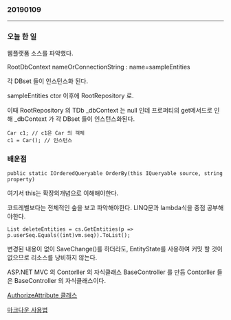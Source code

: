 ### 20190109
---
### 오늘 한 일
웹플랫폼 소스를 파악했다.

RootDbContext
nameOrConnectionString : name=sampleEntities

각 DBset 들이 인스턴스화 된다.

sampleEntities ctor 이후에 RootRepository 로.

이때 RootRepository 의 TDb _dbContext 는 null 인데
프로퍼티의 get메서드로 인해 _dbContext 가 각 DBset 들이 인스턴스화된다.

```
Car c1; // c1은 Car 의 객체
c1 = Car(); // 인스턴스
```

### 배운점
```public static IOrderedQueryable OrderBy(this IQueryable source, string property)```

여기서 this는 확장의개념으로 이해해야한다.

코드레벨보다는 전체적인 숲을 보고 파악해야한다.
LINQ문과 lambda식을 중점 공부해야한다.

```List deleteEntities = cs.GetEntities(p => p.userSeq.Equals((int)vm.seq)).ToList();```

변경된 내용이 없이 SaveChange()를 하더라도, 
EntityState를 사용하여 커밋 할 것이 없으므로 리소스를 낭비하지 않는다.

ASP.NET MVC 의 Contorller 의 자식클래스 BaseController 를 만듬
Contorller 들은 BaseController 의 자식클래스이다.

[AuthorizeAttribute 클래스](https://blog.aliencube.org/ko/2015/02/17/distinguishing-forbidden-from-unauhthorized-in-aspnet-mvc-apps/)

[마크다운 사용법](https://gist.github.com/ihoneymon/652be052a0727ad59601)